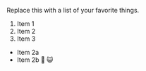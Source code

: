 Replace this with a list of your favorite things.
1. Item 1
2. Item 2
3. Item 3
  * Item 2a
  * Item 2b
🎄
😺

